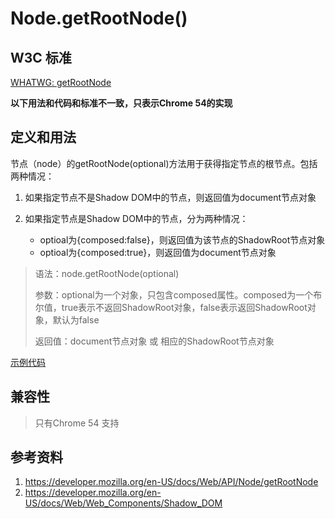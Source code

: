 # Node.getRootNode()

## W3C 标准
[WHATWG: getRootNode](https://dom.spec.whatwg.org/#dom-node-getrootnode)

**以下用法和代码和标准不一致，只表示Chrome 54的实现**

## 定义和用法
节点（node）的getRootNode(optional)方法用于获得指定节点的根节点。包括两种情况：

1. 如果指定节点不是Shadow DOM中的节点，则返回值为document节点对象
2. 如果指定节点是Shadow DOM中的节点，分为两种情况：

    - optioal为{composed:false}，则返回值为该节点的ShadowRoot节点对象
    - optioal为{composed:true}，则返回值为document节点对象

> 语法：node.getRootNode(optional)
>
> 参数：optional为一个对象，只包含composed属性。composed为一个布尔值，true表示不返回ShadowRoot对象，false表示返回ShadowRoot对象，默认为false
>
> 返回值：document节点对象 或 相应的ShadowRoot节点对象

[示例代码](./getRootNode().html)

## 兼容性
> 只有Chrome 54 支持

## 参考资料
1. https://developer.mozilla.org/en-US/docs/Web/API/Node/getRootNode
2. https://developer.mozilla.org/en-US/docs/Web/Web_Components/Shadow_DOM